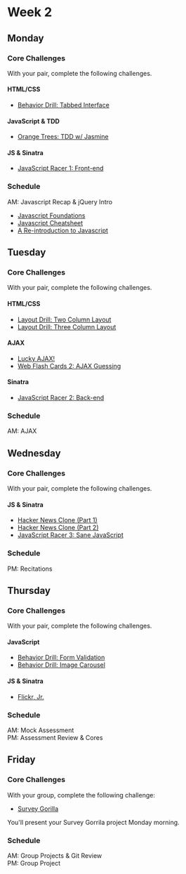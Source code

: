 # Week 2

## Monday

### Core Challenges
With your pair, complete the following challenges.

#### HTML/CSS
- [Behavior Drill: Tabbed Interface](../../../behavior-drill-tabbed-interface-challenge)

#### JavaScript & TDD
- [Orange Trees: TDD w/ Jasmine](../../../orange-jasmine-challenge)

#### JS & Sinatra
- [JavaScript Racer 1: Front-end](../../../javascript-racer-1-front-end-challenge)

### Schedule
AM: Javascript Recap & jQuery Intro
- [Javascript Foundations](http://teamtreehouse.com/library/javascript-foundations)
- [Javascript Cheatsheet](http://wps.aw.com/wps/media/objects/2234/2287950/javascript_refererence.pdf)
- [A Re-introduction to Javascript](https://developer.mozilla.org/en-US/docs/Web/JavaScript/A_re-introduction_to_JavaScript)

## Tuesday

### Core Challenges
With your pair, complete the following challenges.

#### HTML/CSS
- [Layout Drill: Two Column Layout](../../../layout-drill-two-column-layout-challenge)
- [Layout Drill: Three Column Layout](../../../layout-drill-three-column-layout-challenge)

#### AJAX
- [Lucky AJAX!](../../../lucky-ajax-challenge)
- [Web Flash Cards 2: AJAX Guessing](../../../web-flash-cards-2-ajax-guessing-challenge)

#### Sinatra
- [JavaScript Racer 2: Back-end](../../../javascript-racer-2-back-end-challenge)

### Schedule
AM: AJAX


## Wednesday

### Core Challenges
With your pair, complete the following challenges.

#### JS & Sinatra
- [Hacker News Clone (Part 1)](../../../hacker-news-clone-part-1-challenge)
- [Hacker News Clone (Part 2)](../../../hacker-news-clone-part-2-challenge)
- [JavaScript Racer 3: Sane JavaScript](../../../javascript-racer-3-sane-javascript-challenge)

### Schedule
PM: Recitations

## Thursday

### Core Challenges
With your pair, complete the following challenges.

#### JavaScript
- [Behavior Drill: Form Validation](../../../behavior-drill-form-validation-challenge)
- [Behavior Drill: Image Carousel](../../../behavior-drill-image-carousel-challenge)

#### JS & Sinatra
- [Flickr, Jr.](../../../flickr-jr-challenge)

### Schedule
AM: Mock Assessment  
PM: Assessment Review & Cores


## Friday

### Core Challenges
With your group, complete the following challenge:

- [Survey Gorilla](../../../survey-gorilla-challenge)

You'll present your Survey Gorrila project Monday morning.

### Schedule
AM: Group Projects & Git Review  
PM: Group Project
